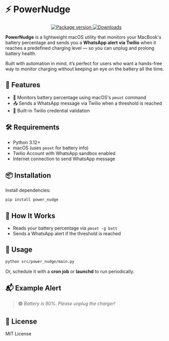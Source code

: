 # ⚡ PowerNudge

<p align="center">
<a href="https://pypi.org/project/power-nudge/" target="_blank">
    <img src="https://img.shields.io/pypi/v/power-nudge?color=%2334D058&label=pypi%20package" alt="Package version">
</a>

<a href="https://pypistats.org/packages/power-nudge" target="_blank">
    <img src="https://img.shields.io/pypi/dm/power-nudge" alt="Downloads">
</a>
</p>

**PowerNudge** is a lightweight macOS utility that monitors your MacBook's battery percentage and sends you a **WhatsApp
alert via Twilio** when it reaches a predefined charging level — so you can unplug and prolong battery health.

Built with automation in mind, it’s perfect for users who want a hands-free way to monitor charging without keeping an
eye on the battery all the time.

## 🚀 Features

* 🔋 Monitors battery percentage using macOS's `pmset` command
* 📤 Sends a WhatsApp message via Twilio when a threshold is reached
* 🧪 Built-in Twilio credential validation

## 🛠 Requirements

* Python 3.12+
* macOS (uses `pmset` for battery info)
* Twilio Account with WhatsApp sandbox enabled
* Internet connection to send WhatsApp message

## 📦 Installation

Install dependencies:

```bash
pip install power_nudge
```

## 🧠 How It Works

* Reads your battery percentage via `pmset -g batt`
* Sends a WhatsApp alert if the threshold is reached

## 🧪 Usage

```bash
python src/power_nudge/main.py
```

Or, schedule it with a **cron job** or **launchd** to run periodically.

## 📬 Example Alert

> 🟢 *Battery is 90%. Please unplug the charger!*

## 📄 License

MIT License